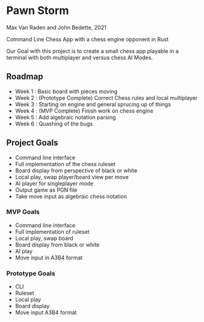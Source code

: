 # Pawn Storm
Max Van Raden and John Bedette, 2021

Command Line Chess App with a chess engine opponent in Rust

Our Goal with this project is to create a small chess app playable in a terminal with both multiplayer and versus chess AI Modes. 

## Roadmap
- Week 1 : Basic board with pieces moving
- Week 2 : (Prototype Complete) Correct Chess rules and local multiplayer
- Week 3 : Starting on engine and general sprucing up of things
- Week 4 : (MVP Complete) Finish work on chess engine
- Week 5 : Add algebraic notation parsing
- Week 6 : Quashing of the bugs

## Project Goals
- Command line interface 
- Full implementation of the chess ruleset
- Board display from perspective of black or white
- Local play, swap player/board view per move 
- AI player for singleplayer mode
- Output game as PGN file 
- Take move input as algebraic chess notation

### MVP Goals
- Command line interface 
- Full implementation of ruleset
- Local play, swap board
- Board display from black or white
- AI play
- Move input in A3B4 format

### Prototype Goals
- CLI
- Ruleset
- Local play
- Board display
- Move input A3B4 format



